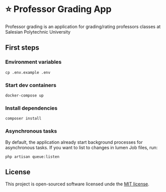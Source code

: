 ﻿# ⭐ Professor Grading App

Professor grading is an application for grading/rating professors classes at Salesian Polytechnic University

## First steps

### Environment variables

    cp .env.example .env

### Start dev containers

    docker-compose up

### Install dependencies

    composer install

### Asynchronous tasks

By default, the application already start background processes for asynchronous tasks. 
If you want to list to changes in lumen Job files, run:
    
    php artisan queue:listen

## License
  
This project is open-sourced software licensed unde the [MIT license](https://opensource.org/licenses/MIT).
